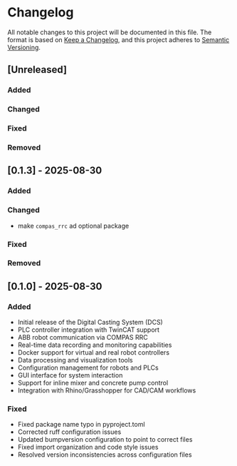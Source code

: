 # Changelog

All notable changes to this project will be documented in this file.
The format is based on [Keep a Changelog](https://keepachangelog.com/en/1.0.0/),
and this project adheres to [Semantic Versioning](https://semver.org/spec/v2.0.0.html).

## [Unreleased]

### Added

### Changed

### Fixed

### Removed

## [0.1.3] - 2025-08-30

### Added

### Changed
  - make `compas_rrc` ad optional package

### Fixed

### Removed

## [0.1.0] - 2025-08-30

### Added
- Initial release of the Digital Casting System (DCS)
- PLC controller integration with TwinCAT support  
- ABB robot communication via COMPAS RRC
- Real-time data recording and monitoring capabilities
- Docker support for virtual and real robot controllers
- Data processing and visualization tools
- Configuration management for robots and PLCs
- GUI interface for system interaction
- Support for inline mixer and concrete pump control
- Integration with Rhino/Grasshopper for CAD/CAM workflows

### Fixed
- Fixed package name typo in pyproject.toml
- Corrected ruff configuration issues
- Updated bumpversion configuration to point to correct files
- Fixed import organization and code style issues
- Resolved version inconsistencies across configuration files
